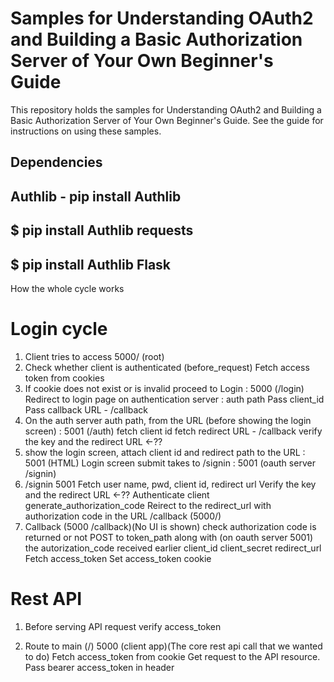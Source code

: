 # Samples for Understanding OAuth2 and Building a Basic Authorization Server of Your Own Beginner's Guide

This repository holds the samples for Understanding OAuth2 and Building a Basic Authorization Server of Your Own Beginner's Guide. See the guide for instructions on using these samples.


## Dependencies
## Authlib - pip install Authlib
## $ pip install Authlib requests
## $ pip install Authlib Flask


How the whole cycle works

Login cycle
=====================================

1. Client tries to access 5000/ (root)
2. Check whether client is authenticated (before_request)
    Fetch access token from cookies
3. If cookie does not exist or is invalid proceed to Login : 5000 (/login)
        Redirect to login page on authentication server : auth path
        Pass client_id
        Pass callback URL - /callback
4.  On the auth server auth path, from the URL (before showing the login screen) : 5001 (/auth)
        fetch client id
        fetch redirect URL - /callback
        verify the key and the redirect URL <-??
5. show the login screen, attach client id and redirect path to the URL : 5001 (HTML)
        Login screen submit takes to /signin : 5001 (oauth server /signin)
6. /signin 5001
        Fetch user name, pwd, client id, redirect url
        Verify the key and the redirect URL <-??
        Authenticate client
        generate_authorization_code
        Reirect to the redirect_url with authorization code in the URL /callback (5000/)
7. Callback (5000 /callback)(No UI is shown)
        check authorization code is returned or not
        POST to token_path along with (on oauth server 5001)
            the autorization_code received earlier
            client_id
            client_secret
            redirect_url
        Fetch access_token
        Set access_token cookie

Rest API
======================================

1. Before serving API request
    verify access_token

2. Route to main (/) 5000 (client app)(The core rest api call that we wanted to do)
        Fetch access_token from cookie
        Get request to the API resource. Pass bearer access_token in header